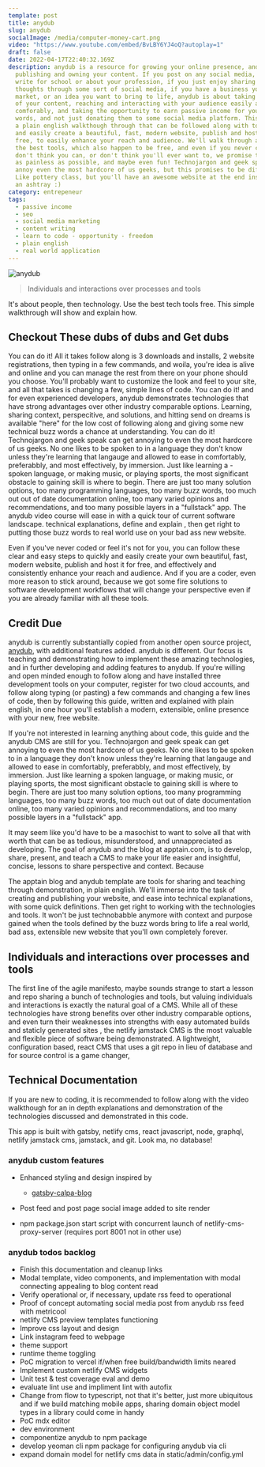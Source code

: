```yaml
---
template: post
title: anydub
slug: anydub
socialImage: /media/computer-money-cart.png
video: "https://www.youtube.com/embed/BvLBY6YJ4oQ?autoplay=1"
draft: false
date: 2022-04-17T22:40:32.169Z
description: anydub is a resource for growing your online presence, and
  publishing and owning your content. If you post on any social media, if you
  write for school or about your profession, if you just enjoy sharing your
  thoughts through some sort of social media, if you have a business you want to
  market, or an idea you want to bring to life, anydub is about taking ownership
  of your content, reaching and interacting with your audience easily and
  comforably, and taking the opportunity to earn passive income for your own
  words, and not just donating them to some social media platform. This video is
  a plain english walkthough through that can be followed along with to quickly
  and easily create a beautiful, fast, modern website, publish and host for
  free, to easily enhance your reach and audience. We'll walk through and use
  the best tools, which also happen to be free, and even if you never coded,
  don't think you can, or don't think you'll ever want to, we promise to make it
  as painless as possible, and maybe even fun! Technojargon and geek speak can
  annoy even the most hardcore of us geeks, but this promises to be different.
  Like pottery class, but you'll have an awesome website at the end instead of
  an ashtray :)
category: entrepeneur
tags:
  - passive income
  - seo
  - social media marketing
  - content writing
  - learn to code - opportunity - freedom
  - plain english
  - real world application
---
```

![anydub](/media/anydub.png "anydub")

> Individuals and interactions over processes and tools

It's about people, then technology. Use the best tech tools free. This simple walkthrough will show and explain how.

## Checkout These dubs of dubs and Get dubs

You can do it! All it takes follow along is 3 downloads and installs, 2 website registrations, then typing in a few commands, and woila, you're idea is alive and online and you can manage the rest from there on your phone should you choose. You'll probably want to customize the look and feel to your site, and all that takes is changing a few, simple lines of code. You can do it! and for even experienced developers, anydub demonstrates technologies that have strong advantages over other industry comparable options. Learning, sharing context, perspecitive, and solutions, and hitting send on dreams is available "here" for the low cost of following along and giving some new technical buzz words a chance at understanding. You can do it! Technojargon and geek speak can get annoying to even the most hardcore of us geeks. No one likes to be spoken to in a language they don't know unless they're learning that langauge and allowed to ease in comfortably, preferabbly, and most effectively, by immersion. Just like learning a -spoken language, or making music, or playing sports, the most significant obstacle to gaining skill is where to begin. There are just too many solution options, too many programming languages, too many buzz words, too much out out of date documentation online, too many varied opinions and recommendations, and too many possible layers in a "fullstack" app. The anydub video course will ease in with a quick tour of current software landscape. technical explanations, define and explain , then get right to putting those buzz words to real world use on your bad ass new website.

Even if you've never coded or feel it's not for you, you can follow these clear and easy steps to quickly and easily create your own beautiful, fast, modern website, publish and host it for free, and effectively and consistently enhance your reach and audience. And if you are a coder, even more reason to stick around, because we got some fire solutions to software development workflows that will change your perspective even if you are already familiar with all these tools.

## Credit Due

anydub is currently substantially copied from another open source project, [anydub](http://github.com/alxshelepenok/gatby-starter-lumen), with additional features added. anydub is different. Our focus is teaching and demonstrating how to implement these amazing technologies, and in further developing and adding features to anydub. If you're willing and open minded enough to follow along and have installed three development tools on your computer, register for two cloud accounts, and follow along typing (or pasting) a few commands and changing a few lines of code, then by following this guide, written and explained with plain english, in one hour you'll establish a modern, extensible, online presence with your new, free website.

If you're not interested in learning anything about code, this guide and the anydub CMS are still for you. Technojargon and geek speak can get annoying to even the most hardcore of us geeks. No one likes to be spoken to in a language they don't know unless they're learning that langauge and allowed to ease in comfortably, preferabbly, and most effectively, by immersion. Just like learning a spoken language, or making music, or playing sports, the most significant obstacle to gaining skill is where to begin. There are just too many solution options, too many programming languages, too many buzz words, too much out out of date documentation online, too many varied opinions and recommendations, and too many possible layers in a "fullstack" app.

It may seem like you'd have to be a masochist to want to solve all that with worth that can be as tedious, misunderstood, and unnappreciated as developing. The goal of anydub and the blog at apptain.com, is to develop, share, present, and teach a CMS to make your life easier and insightful, concise, lessons to share perspective and context. Because

The apptain blog and anydub template are tools for sharing and teaching through demonstration, in plain english. We'll immerse into the task of creating and publishing your website, and ease into technical explanations, with some quick definitions. Then get right to working with the technologies and tools. It won't be just technobabble anymore with context and purpose gained when the tools defined by the buzz words bring to life a real world, bad ass, extensible new website that you'll own completely forever.

## Individuals and interactions over processes and tools

The first line of the agile manifesto, maybe sounds strange to start a lesson and repo sharing a bunch of technologies and tools, but valuing individuals and interactions is exactly the natural goal of a CMS. While all of these technologies have strong benefits over other industry comparable options, and even turn their weaknesses into strengths with easy automated builds and staticly generated sites , the netlify jamstack CMS is the most valuable and flexible piece of software being demonstrated. A lightweight, configuration based, react CMS that uses a git repo in lieu of database and for source control is a game changer,

## Technical Documentation

If you are new to coding, it is recommended to follow along with the video walkthough for an in depth explanations and demonstration of the technologies discussed and demonstrated in this code.

This app is built with gatsby, netlify cms, react javascript, node, graphql, netlify jamstack cms, jamstack, and git. Look ma, no database!

### anydub custom features

* Enhanced styling and design inspired by

  * [gatsby-calpa-blog](http://github.com/alxshelepenok/gatsby-starter-lumen)
* Post feed and post page social image added to site render
* npm package.json start script with concurrent launch of netlify-cms-proxy-server
  (requires port 8001 not in other use)

### anydub todos backlog

* Finish this documentation and cleanup links
* Modal template, video components, and implementation with modal connecting appealing to blog content read
* Verify operational or, if necessary, update rss feed to operational
* Proof of concept automating social media post from anydub rss feed with metricool
* netlify CMS preview templates functioning
* Improve css layout and design
* Link instagram feed to webpage
* theme support
* runtime theme toggling
* PoC migration to vercel if/when free build/bandwidth limits neared
* Implement custom netlify CMS widgets
* Unit test & test coverage eval and demo
* evaluate lint use and impliment lint with autofix
* Change from flow to typescript, not that it's better, just more ubiquitous and if we build matching mobile apps, sharing domain object model types in a library could come in handy
* PoC mdx editor
* dev environment
* componentize anydub to npm package
* develop yeoman cli npm package for configuring anydub via cli
* expand domain model for netlify cms data in static/admin/config.yml